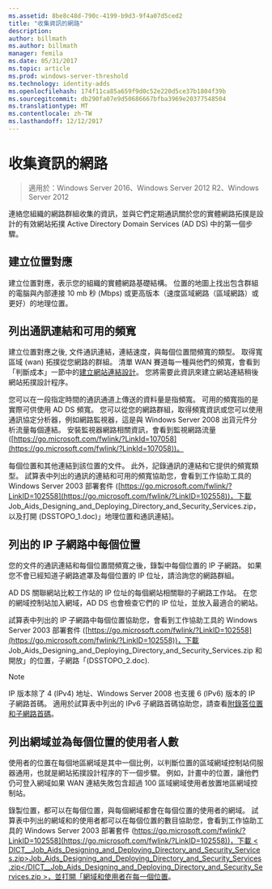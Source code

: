 ```yaml
---
ms.assetid: 8be8c48d-790c-4199-b9d3-9f4a07d5ced2
title: "收集資訊的網路"
description: 
author: billmath
ms.author: billmath
manager: femila
ms.date: 05/31/2017
ms.topic: article
ms.prod: windows-server-threshold
ms.technology: identity-adds
ms.openlocfilehash: 174f11ca85a659f9d0c52e220d5ce37b1804f39b
ms.sourcegitcommit: db290fa07e9d50686667bfba3969e20377548504
ms.translationtype: MT
ms.contentlocale: zh-TW
ms.lasthandoff: 12/12/2017
---
```

# <a name="collecting-network-information"></a>收集資訊的網路

>適用於：Windows Server 2016、Windows Server 2012 R2、Windows Server 2012

連絡您組織的網路群組收集的資訊，並與它們定期通訊關於您的實體網路拓撲是設計的有效網站拓撲 Active Directory Domain Services (AD DS) 中的第一個步驟。  
  
## <a name="creating-a-location-map"></a>建立位置對應  
建立位置對應，表示您的組織的實體網路基礎結構。 位置的地圖上找出包含群組的電腦與內部連接 10 mb 秒 (Mbps) 或更高版本（速度區域網路（區域網路）或更好）的地理位置。  
  
## <a name="listing-communication-links-and-available-bandwidth"></a>列出通訊連結和可用的頻寬  
建立位置對應之後, 文件通訊連結，連結速度，與每個位置間頻寬的類型。 取得寬區域 (wan) 拓撲從您網路的群組。 清單 WAN 賽道每一種與他們的頻寬，會看到「判斷成本」一節中的[建立網站連結設計](../../ad-ds/plan/Creating-a-Site-Link-Design.md)。 您將需要此資訊來建立網站連結稍後網站拓撲設計程序。  
  
您可以在一段指定時間的通訊通道上傳送的資料量是指頻寬。 可用的頻寬指的是實際可供使用 AD DS 頻寬。 您可以從您的網路群組，取得頻寬資訊或您可以使用通訊協定分析器，例如網路監視器，這是與 Windows Server 2008 出貨元件分析流量每個連結。 安裝監視器網路相關資訊，會看到監視網路流量 ([https://go.microsoft.com/fwlink/?LinkId=107058](https://go.microsoft.com/fwlink/?LinkId=107058))。  
  
每個位置和其他連結到該位置的文件。 此外，記錄通訊的連結和它提供的頻寬類型。 試算表中列出的通訊的連結和可用的頻寬協助您，會看到工作協助工具的 Windows Server 2003 部署套件 ([https://go.microsoft.com/fwlink/?LinkID=102558](https://go.microsoft.com/fwlink/?LinkID=102558))，下載 Job_Aids_Designing_and_Deploying_Directory_and_Security_Services.zip，以及打開 (DSSTOPO_1.doc)」地理位置和通訊連結]。  
  
## <a name="listing-ip-subnets-within-each-location"></a>列出的 IP 子網路中每個位置  
您的文件的通訊連結和每個位置間頻寬之後，錄製中每個位置的 IP 子網路。 如果您不會已經知道子網路遮罩及每個位置的 IP 位址，請洽詢您的網路群組。  
  
AD DS 關聯網站比較工作站的 IP 位址的每個網站相關聯的子網路工作站。 在您的網域控制站加入網域，AD DS 也會檢查它們的 IP 位址，並放入最適合的網站。  
  
試算表中列出的 IP 子網路中每個位置協助您，會看到工作協助工具的 Windows Server 2003 部署套件 ([https://go.microsoft.com/fwlink/?LinkID=102558](https://go.microsoft.com/fwlink/?LinkID=102558))，下載 Job_Aids_Designing_and_Deploying_Directory_and_Security_Services.zip 和開放」的位置，子網路「(DSSTOPO_2.doc).  
  
> [!NOTE]  
> IP 版本除了 4 (IPv4) 地址、Windows Server 2008 也支援 6 (IPv6) 版本的 IP 子網路首碼。 適用於試算表中列出的 IPv6 子網路首碼協助您，請查看[附錄答位置和子網路首碼](../../ad-ds/plan/Appendix-A--Locations-and-Subnet-Prefixes.md)。  
  
## <a name="listing-domains-and-number-of-users-for-each-location"></a>列出網域並為每個位置的使用者人數  
使用者的位置在每個地區網域是其中一個比例，以判斷位置的區域網域控制站伺服器通用，也就是網站拓撲設計程序的下一個步驟。 例如，計畫中的位置，讓他們仍可登入網域如果 WAN 連結失敗包含超過 100 區域網域使用者放置地區網域控制站。  
  
錄製位置，都可以在每個位置，與每個網域都會在每個位置的使用者的網域。 試算表中列出的網域和的使用者都可以在每個位置的數目協助您，會看到工作協助工具的 Windows Server 2003 部署套件 ([https://go.microsoft.com/fwlink/?LinkID=102558](https://go.microsoft.com/fwlink/?LinkID=102558))，下載 < DICT__Job_Aids_Designing_and_Deploying_Directory_and_Security_Services.zip>Job_Aids_Designing_and_Deploying_Directory_and_Security_Services.zip</DICT__Job_Aids_Designing_and_Deploying_Directory_and_Security_Services.zip >，並打開「網域和使用者在每一個位置](DSSTOPO_3.doc)。  
  


